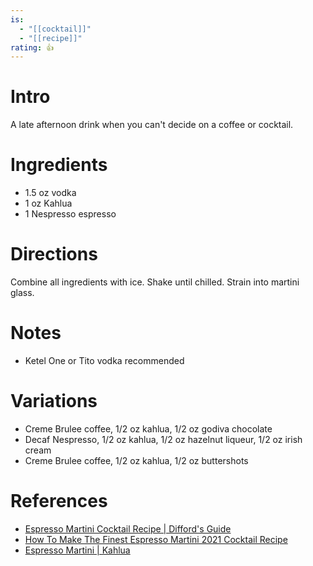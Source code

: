 ```yaml
---
is:
  - "[[cocktail]]"
  - "[[recipe]]"
rating: 👍
---
```

# Intro
A late afternoon drink when you can't decide on a coffee or cocktail.

# Ingredients
* 1.5 oz  vodka
* 1 oz    Kahlua
* 1       Nespresso espresso

# Directions
Combine all ingredients with ice. Shake until chilled. Strain into martini glass.

# Notes
* Ketel One or Tito vodka recommended

# Variations
* Creme Brulee coffee, 1/2 oz kahlua, 1/2 oz godiva chocolate
* Decaf Nespresso, 1/2 oz kahlua, 1/2 oz hazelnut liqueur, 1/2 oz irish cream
* Creme Brulee coffee, 1/2 oz kahlua, 1/2 oz buttershots

# References
* [Espresso Martini Cocktail Recipe | Difford's Guide](https://www.diffordsguide.com/cocktails/recipe/725/espresso-martini)
* [How To Make The Finest Espresso Martini 2021 Cocktail Recipe](https://www.dmarge.com/espresso-martini-cocktail-recipe)
* [Espresso Martini | Kahlua](https://www.kahlua.com/en-us/drinks/espresso-martini/)

